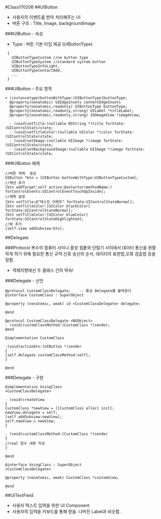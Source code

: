 #Class170206
##UIButton
 * 사용자의 이벤트를 받아 처리해주는 UI
 * 버튼 구조 : Title, Image, backgroundImage
 
###UIButton - 속성
* Type : 버튼 기본 타입 제공 (UIButtonType)

```
 {
   UIButtonTypeCustom //no button type
   UIButtonTypeSystem //standard system button
   UIButtonTypeInfoLight,
   UIButtonTypeContactAdd,
   ...
 }
```
###UIButton - 주요 항목

```
+ (instancetype)buttonWithType:(UIButtonType)buttonType;
  @property(nonatomic) UIEdgeInsets contentEdgeInsets
  @property(nonatomic,readonly) UIButtonType buttonType;
  @property(nonatomic,readonly,strong) UILabel *titleLabel;
  @property(nonatomic,readonly,strong) IOOmageView *imageView;
  
  - (void)setTitle:(nullable NSString *)title forState:(UIControlStats)state;
  - (void)setTitleColor:(nullable UIColor *)color forState:(UIControlState)state;
  - (void)setImage:(nullable UIImage *)image forState:(UIControlState)state;
  - (void)setBackgroundImage:(nullable UIImage *)image forState:(UICintrolState)state; 
```

###UIButton 예제
```
//버튼 객체  생성
UIButton *btn = [UIButton buttonWithType:UIButtonTypeCustom];
//액션 추가
[btn addTarget:self action:@selector(methodName:) forControlEvents:UIControlEventTouchUpInside];
//제목 설정
[btn setTitle:@"테스트 이벤트" forState:UIControlStateNormal];
[btn setTitleColor:[UIColor blackColor] forState:UIControlStateNormal];
[btn setTitleColor:[UIColor blueColor] forState:UIControlStateHighlighted];
//뷰 추가
[self.view addSubview:btn];
```
 
##Delegate

###Protocol
복수의 컴퓨터 사이나 중앙 컴픁와 단말기 사이에서 데이터 통신을 원활하게 하기 위해 필요한 통신 규약.신호 송신의 순서, 데이터의 표현법,오류 검출법 등을 정함.

* 객체지향에선 두 클래스 간의 약속!

###Delegate - 선언
```objective
@protocol CustomClassDelegate;    ---통상 Delegate를 붙여준다
@interface CustomClass : SuperObject

@property (nonatomic, weak) id <CustomClassDelegate> delegate;

@end

@protocol CustomClassDelegate <NSObject>
- (void)customClassMethod:(CustomClass *)sender;
@end

```


```
@implementation CustomClass

-(void)actionbtn:(UIButton *)sender
{
[self.delegate customClassMethod:self];
}

@end
```
###Delegate - 구현

```
@implementation UsingClass
<CustomClassDelegate>

- (void)createView
{
CustomClass *newView = [[CustomClass alloc] init];
newView.delegate = self;
[self addSubview:newView];
self.newView = newView;
}

- (void)customClassMethod:(CustomClass *)sender
{
//real 함수 내용 작성
}

@end
```
```
@interface UsingClass : SuperObject
<CustomClassDelegate>

@property (nonatomic, weak) CustomClass *customView;

@end
```

##UITextField
* 사용자 텍스트 입력을 위한 UI Component
* 사용자의 입력을 키보드를 통해 받음. 나머진 Label과 비슷함.